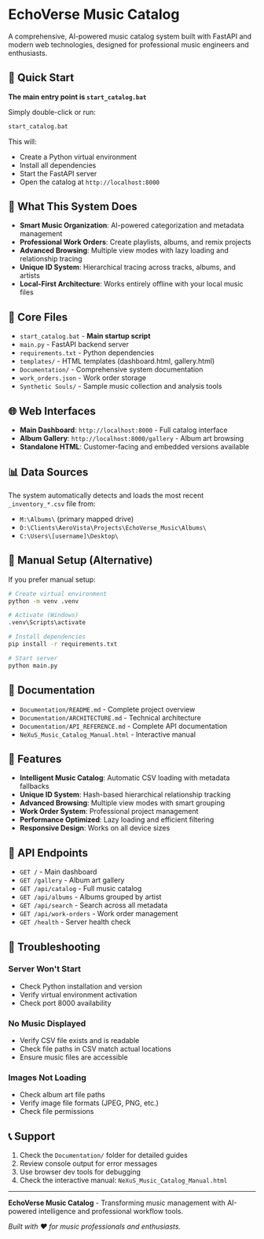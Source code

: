 # EchoVerse Music Catalog

A comprehensive, AI-powered music catalog system built with FastAPI and modern web technologies, designed for professional music engineers and enthusiasts.

## 🚀 Quick Start

**The main entry point is `start_catalog.bat`**

Simply double-click or run:
```bash
start_catalog.bat
```

This will:
- Create a Python virtual environment
- Install all dependencies
- Start the FastAPI server
- Open the catalog at `http://localhost:8000`

## 🎯 What This System Does

- **Smart Music Organization**: AI-powered categorization and metadata management
- **Professional Work Orders**: Create playlists, albums, and remix projects
- **Advanced Browsing**: Multiple view modes with lazy loading and relationship tracing
- **Unique ID System**: Hierarchical tracing across tracks, albums, and artists
- **Local-First Architecture**: Works entirely offline with your local music files

## 📁 Core Files

- `start_catalog.bat` - **Main startup script**
- `main.py` - FastAPI backend server
- `requirements.txt` - Python dependencies
- `templates/` - HTML templates (dashboard.html, gallery.html)
- `Documentation/` - Comprehensive system documentation
- `work_orders.json` - Work order storage
- `Synthetic Souls/` - Sample music collection and analysis tools

## 🌐 Web Interfaces

- **Main Dashboard**: `http://localhost:8000` - Full catalog interface
- **Album Gallery**: `http://localhost:8000/gallery` - Album art browsing
- **Standalone HTML**: Customer-facing and embedded versions available

## 📊 Data Sources

The system automatically detects and loads the most recent `_inventory_*.csv` file from:
- `M:\Albums\` (primary mapped drive)
- `D:\Clients\AeroVista\Projects\EchoVerse_Music\Albums\`
- `C:\Users\[username]\Desktop\`

## 🔧 Manual Setup (Alternative)

If you prefer manual setup:
```bash
# Create virtual environment
python -m venv .venv

# Activate (Windows)
.venv\Scripts\activate

# Install dependencies
pip install -r requirements.txt

# Start server
python main.py
```

## 📖 Documentation

- `Documentation/README.md` - Complete project overview
- `Documentation/ARCHITECTURE.md` - Technical architecture
- `Documentation/API_REFERENCE.md` - Complete API documentation
- `NeXuS_Music_Catalog_Manual.html` - Interactive manual

## 🎵 Features

- **Intelligent Music Catalog**: Automatic CSV loading with metadata fallbacks
- **Unique ID System**: Hash-based hierarchical relationship tracking
- **Advanced Browsing**: Multiple view modes with smart grouping
- **Work Order System**: Professional project management
- **Performance Optimized**: Lazy loading and efficient filtering
- **Responsive Design**: Works on all device sizes

## 🔌 API Endpoints

- `GET /` - Main dashboard
- `GET /gallery` - Album art gallery
- `GET /api/catalog` - Full music catalog
- `GET /api/albums` - Albums grouped by artist
- `GET /api/search` - Search across all metadata
- `GET /api/work-orders` - Work order management
- `GET /health` - Server health check

## 🚨 Troubleshooting

### Server Won't Start
- Check Python installation and version
- Verify virtual environment activation
- Check port 8000 availability

### No Music Displayed
- Verify CSV file exists and is readable
- Check file paths in CSV match actual locations
- Ensure music files are accessible

### Images Not Loading
- Check album art file paths
- Verify image file formats (JPEG, PNG, etc.)
- Check file permissions

## 📞 Support

1. Check the `Documentation/` folder for detailed guides
2. Review console output for error messages
3. Use browser dev tools for debugging
4. Check the interactive manual: `NeXuS_Music_Catalog_Manual.html`

---

**EchoVerse Music Catalog** - Transforming music management with AI-powered intelligence and professional workflow tools.

*Built with ❤️ for music professionals and enthusiasts.*
